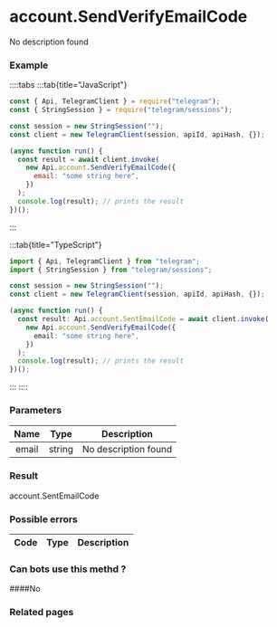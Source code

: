 # account.SendVerifyEmailCode

No description found

### [](#example)Example

::::tabs
:::tab{title="JavaScript"}

```js
const { Api, TelegramClient } = require("telegram");
const { StringSession } = require("telegram/sessions");

const session = new StringSession("");
const client = new TelegramClient(session, apiId, apiHash, {});

(async function run() {
  const result = await client.invoke(
    new Api.account.SendVerifyEmailCode({
      email: "some string here",
    })
  );
  console.log(result); // prints the result
})();
```

:::

:::tab{title="TypeScript"}

```ts
import { Api, TelegramClient } from "telegram";
import { StringSession } from "telegram/sessions";

const session = new StringSession("");
const client = new TelegramClient(session, apiId, apiHash, {});

(async function run() {
  const result: Api.account.SentEmailCode = await client.invoke(
    new Api.account.SendVerifyEmailCode({
      email: "some string here",
    })
  );
  console.log(result); // prints the result
})();
```

:::
::::

### [](#parameters)Parameters

| Name  | Type   | Description          |
| :---: | ------ | -------------------- |
| email | string | No description found |

### [](#result)Result

account.SentEmailCode

### [](#possible-errors)Possible errors

| Code | Type | Description |
| :--: | ---- | ----------- |

### [](#can-bots-use-this-method)Can bots use this methd ?

####No

### [](#related-pages)Related pages
